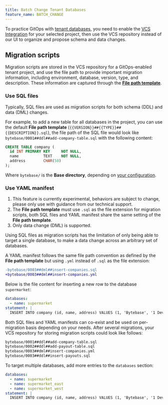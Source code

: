 ```yaml
---
title: Batch Change Tenant Databases
feature_name: BATCH_CHANGE
---
```


To practice GitOps with [tenant databases](/docs/concepts/batch-mode/#tenant-database), you need to enable the [VCS Integration](/docs/vcs-integration/overview) for your selected project, then use the VCS repository instead of our UI to organize and propose schema and data changes.

## Migration scripts

Migration scripts are stored in the VCS repository for a GitOps-enabled tenant project, and use the file path to provide important migration information, including environment, database, version, type, and description. These information are captured through the [**File path template**](/docs/vcs-integration/name-and-organize-schema-files#file-path-template).

### Use SQL files

Typically, SQL files are used as migration scripts for both schema (DDL) and data (DML) changes.

For example, to add a new table for all databases in the project, you can use the default **File path template** (`{{VERSION}}##{{TYPE}}##{{DESCRIPTION}}.sql`), the file path of the SQL file would look like `bytebase/0001##ddl##add-company-table.sql` with the following content:

```sql
CREATE TABLE company (
  id INT PRIMARY KEY     NOT NULL,
  name           TEXT    NOT NULL,
  address        CHAR(50)
);
```

Where `bytebase/` is the **Base directory**, depending on [your configuration](/docs/vcs-integration/enable-gitops-workflow#step-3---configure-deploy).

### Use YAML manifest

<HintBlock type="warning">

1. This feature is currently experimental, behaviors are subject to change, please only use with guidance from our technical support.
1. The **File path template** must use `.sql` as the file extension for migration scripts, both SQL files and YAML manifest share the same setting of the **File path template**.
1. Only data change (DML) is supported.

</HintBlock>

Using SQL files as migration scripts has the limitation of only being able to target a single database, to make a data change across an arbitrary set of databases.

A YAML manifest follows the same file path convention as defined by the **File path template** but using `.yml` instead of `.sql` as the file extension:

```diff
-bytebase/0003##dml##insert-companies.sql
+bytebase/0003##dml##insert-companies.yml
```

Below is the file content for inserting a new row to the database `supermarket`:

```yml
databases:
  - name: supermarket
statement: |
  INSERT INTO company (id, name, address) VALUES (1, 'Bytebase', '1 DevOps street');
```

Both SQL files and YAML manifests can co-exist and be used on per-migration basis depending on your needs. After several migrations, your VCS repository for storing migration scripts could look like follows:

```bash
bytebase/0001##ddl##add-company-table.sql
bytebase/0002##ddl##add-payout-table.sql
bytebase/0003##dml##insert-companies.yml
bytebase/0003##ddl##insert-payouts.sql
```

To target multiple databases, add more entries to the `databases` section:

```yml
databases:
  - name: supermarket
  - name: supermarket_east
  - name: supermarket_west
statement: |
  INSERT INTO company (id, name, address) VALUES (1, 'Bytebase', '1 DevOps street');
```
